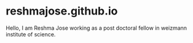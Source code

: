 # reshmajose.github.io
Hello, I am Reshma Jose working as a post doctoral fellow in weizmann institute of science.
